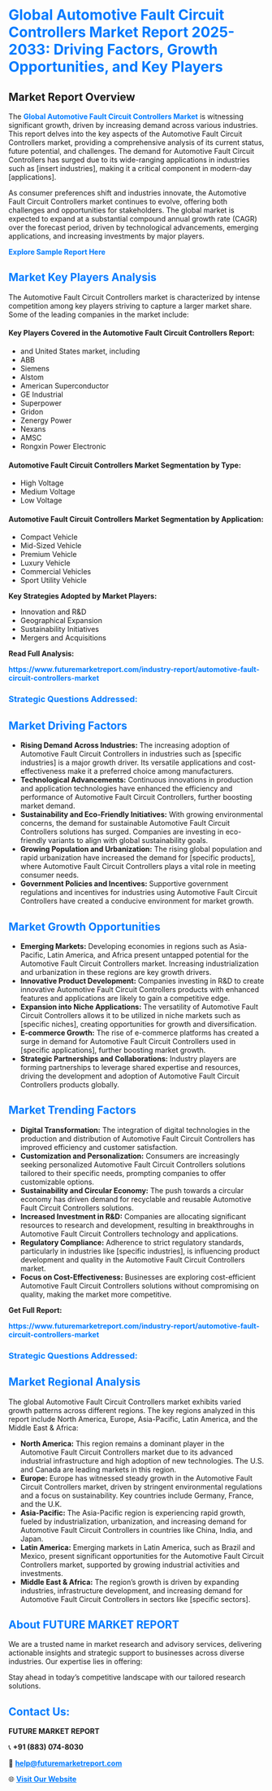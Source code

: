 <h1 style="color: #007BFF;">Global Automotive Fault Circuit Controllers Market Report 2025-2033: Driving Factors, Growth Opportunities, and Key Players</h1>

<section id="overview">
<h2>Market Report Overview</h2>
<p>The <a href="https://www.futuremarketreport.com/industry-report/automotive-fault-circuit-controllers-market" style="color: #007BFF; text-decoration: none;"><strong>Global Automotive Fault Circuit Controllers Market</strong></a> is witnessing significant growth, driven by increasing demand across various industries. This report delves into the key aspects of the Automotive Fault Circuit Controllers market, providing a comprehensive analysis of its current status, future potential, and challenges. The demand for Automotive Fault Circuit Controllers has surged due to its wide-ranging applications in industries such as [insert industries], making it a critical component in modern-day [applications].</p>
<p>As consumer preferences shift and industries innovate, the Automotive Fault Circuit Controllers market continues to evolve, offering both challenges and opportunities for stakeholders. The global market is expected to expand at a substantial compound annual growth rate (CAGR) over the forecast period, driven by technological advancements, emerging applications, and increasing investments by major players.</p>
</section>

<section id="overview">
<p><a href="https://www.futuremarketreport.com/request-sample/reportId=90835" style="color: #007BFF; text-decoration: none;"><strong>Explore Sample Report Here</strong></a></p>
</section>

<section id="key-players">
<h2 style="color: #007BFF;">Market Key Players Analysis</h2>
<p>The Automotive Fault Circuit Controllers market is characterized by intense competition among key players striving to capture a larger market share. Some of the leading companies in the market include:</p>
<h4>Key Players Covered in the Automotive Fault Circuit Controllers Report:</h4>
<ul><li>and United States market, including</li><li>ABB</li><li>Siemens</li><li>Alstom</li><li>American Superconductor</li><li>GE Industrial</li><li>Superpower</li><li>Gridon</li><li>Zenergy Power</li><li>Nexans</li><li>AMSC</li><li>Rongxin Power Electronic</li></ul>
<h4>Automotive Fault Circuit Controllers Market Segmentation by Type:</h4>
<ul><li>High Voltage</li><li>Medium Voltage</li><li>Low Voltage</li></ul>

<h4>Automotive Fault Circuit Controllers Market Segmentation by Application:</h4>
<ul><li>Compact Vehicle</li><li>Mid-Sized Vehicle</li><li>Premium Vehicle</li><li>Luxury Vehicle</li><li>Commercial Vehicles</li><li>Sport Utility Vehicle</li></ul>
<p><strong>Key Strategies Adopted by Market Players:</strong></p>
<ul>
<li>Innovation and R&D</li>
<li>Geographical Expansion</li>
<li>Sustainability Initiatives</li>
<li>Mergers and Acquisitions</li>
</ul>
</section>

<section>
<p><strong>Read Full Analysis: </strong></p><a href="https://www.futuremarketreport.com/industry-report/automotive-fault-circuit-controllers-market" style="color: #007BFF; text-decoration: none;"><strong>https://www.futuremarketreport.com/industry-report/automotive-fault-circuit-controllers-market</strong></a>
<h3 style="color: #007BFF;">Strategic Questions Addressed:</h3>
</section>

<section id="driving-factors">
<h2 style="color: #007BFF;">Market Driving Factors</h2>
<ul>
<li><strong>Rising Demand Across Industries:</strong> The increasing adoption of Automotive Fault Circuit Controllers in industries such as [specific industries] is a major growth driver. Its versatile applications and cost-effectiveness make it a preferred choice among manufacturers.</li>
<li><strong>Technological Advancements:</strong> Continuous innovations in production and application technologies have enhanced the efficiency and performance of Automotive Fault Circuit Controllers, further boosting market demand.</li>
<li><strong>Sustainability and Eco-Friendly Initiatives:</strong> With growing environmental concerns, the demand for sustainable Automotive Fault Circuit Controllers solutions has surged. Companies are investing in eco-friendly variants to align with global sustainability goals.</li>
<li><strong>Growing Population and Urbanization:</strong> The rising global population and rapid urbanization have increased the demand for [specific products], where Automotive Fault Circuit Controllers plays a vital role in meeting consumer needs.</li>
<li><strong>Government Policies and Incentives:</strong> Supportive government regulations and incentives for industries using Automotive Fault Circuit Controllers have created a conducive environment for market growth.</li>
</ul>
</section>

<section id="growth-opportunities">
<h2 style="color: #007BFF;">Market Growth Opportunities</h2>
<ul>
<li><strong>Emerging Markets:</strong> Developing economies in regions such as Asia-Pacific, Latin America, and Africa present untapped potential for the Automotive Fault Circuit Controllers market. Increasing industrialization and urbanization in these regions are key growth drivers.</li>
<li><strong>Innovative Product Development:</strong> Companies investing in R&D to create innovative Automotive Fault Circuit Controllers products with enhanced features and applications are likely to gain a competitive edge.</li>
<li><strong>Expansion into Niche Applications:</strong> The versatility of Automotive Fault Circuit Controllers allows it to be utilized in niche markets such as [specific niches], creating opportunities for growth and diversification.</li>
<li><strong>E-commerce Growth:</strong> The rise of e-commerce platforms has created a surge in demand for Automotive Fault Circuit Controllers used in [specific applications], further boosting market growth.</li>
<li><strong>Strategic Partnerships and Collaborations:</strong> Industry players are forming partnerships to leverage shared expertise and resources, driving the development and adoption of Automotive Fault Circuit Controllers products globally.</li>
</ul>
</section>

<section id="trending-factors">
<h2 style="color: #007BFF;">Market Trending Factors</h2>
<ul>
<li><strong>Digital Transformation:</strong> The integration of digital technologies in the production and distribution of Automotive Fault Circuit Controllers has improved efficiency and customer satisfaction.</li>
<li><strong>Customization and Personalization:</strong> Consumers are increasingly seeking personalized Automotive Fault Circuit Controllers solutions tailored to their specific needs, prompting companies to offer customizable options.</li>
<li><strong>Sustainability and Circular Economy:</strong> The push towards a circular economy has driven demand for recyclable and reusable Automotive Fault Circuit Controllers solutions.</li>
<li><strong>Increased Investment in R&D:</strong> Companies are allocating significant resources to research and development, resulting in breakthroughs in Automotive Fault Circuit Controllers technology and applications.</li>
<li><strong>Regulatory Compliance:</strong> Adherence to strict regulatory standards, particularly in industries like [specific industries], is influencing product development and quality in the Automotive Fault Circuit Controllers market.</li>
<li><strong>Focus on Cost-Effectiveness:</strong> Businesses are exploring cost-efficient Automotive Fault Circuit Controllers solutions without compromising on quality, making the market more competitive.</li>
</ul>
</section>

<section>
<p><strong>Get Full Report: </strong></p><a href="https://www.futuremarketreport.com/industry-report/automotive-fault-circuit-controllers-market" style="color: #007BFF; text-decoration: none;"><strong>https://www.futuremarketreport.com/industry-report/automotive-fault-circuit-controllers-market</strong></a>
<h3 style="color: #007BFF;">Strategic Questions Addressed:</h3>
</section>


<section id="regional-analysis">
<h2 style="color: #007BFF;">Market Regional Analysis</h2>
<p>The global Automotive Fault Circuit Controllers market exhibits varied growth patterns across different regions. The key regions analyzed in this report include North America, Europe, Asia-Pacific, Latin America, and the Middle East & Africa:</p>
<ul>
<li><strong>North America:</strong> This region remains a dominant player in the Automotive Fault Circuit Controllers market due to its advanced industrial infrastructure and high adoption of new technologies. The U.S. and Canada are leading markets in this region.</li>
<li><strong>Europe:</strong> Europe has witnessed steady growth in the Automotive Fault Circuit Controllers market, driven by stringent environmental regulations and a focus on sustainability. Key countries include Germany, France, and the U.K.</li>
<li><strong>Asia-Pacific:</strong> The Asia-Pacific region is experiencing rapid growth, fueled by industrialization, urbanization, and increasing demand for Automotive Fault Circuit Controllers in countries like China, India, and Japan.</li>
<li><strong>Latin America:</strong> Emerging markets in Latin America, such as Brazil and Mexico, present significant opportunities for the Automotive Fault Circuit Controllers market, supported by growing industrial activities and investments.</li>
<li><strong>Middle East & Africa:</strong> The region’s growth is driven by expanding industries, infrastructure development, and increasing demand for Automotive Fault Circuit Controllers in sectors like [specific sectors].</li>
</ul>
</section>

<footer>
<h2 style="color: #007BFF;">About FUTURE MARKET REPORT</h2>
<p>We are a trusted name in market research and advisory services, delivering actionable insights and strategic support to businesses across diverse industries. Our expertise lies in offering:</p>

<p>Stay ahead in today’s competitive landscape with our tailored research solutions.</p>

<h2 style="color: #007BFF;">Contact Us:</h2>
<p><strong>FUTURE MARKET REPORT</strong></p>
<p>📞 <strong>+91 (883) 074-8030</strong></p>
<p>📧 <strong><a href="mailto:help@futuremarketreport.com" style="color: #007BFF;">help@futuremarketreport.com</a></strong></p>
<p>🌐 <strong><a href="https://www.futuremarketreport.com/" style="color: #007BFF;">Visit Our Website</a></strong></p>
</footer>